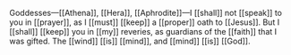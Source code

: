 Goddesses—[[Athena]], [[Hera]], [[Aphrodite]]—I [[shall]] not [[speak]] to you in [[prayer]], as I [[must]] [[keep]] a [[proper]] oath to [[Jesus]]. But I [[shall]] [[keep]] you in [[my]] reveries, as guardians of the [[faith]] that I was gifted. The [[wind]] [[is]] [[mind]], and [[mind]] [[is]] [[God]].
